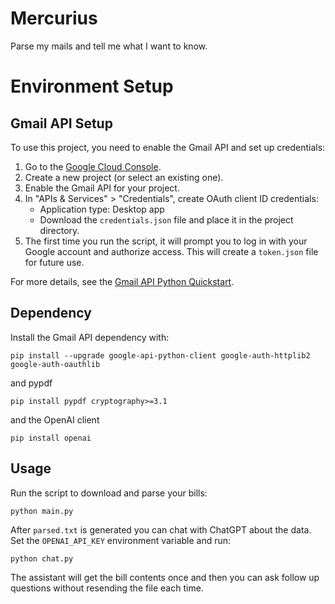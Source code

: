 # Mercurius
Parse my mails and tell me what I want to know.

# Environment Setup
## Gmail API Setup
 
To use this project, you need to enable the Gmail API and set up credentials:

1. Go to the [Google Cloud Console](https://console.cloud.google.com/).
2. Create a new project (or select an existing one).
3. Enable the Gmail API for your project.
4. In "APIs & Services" > "Credentials", create OAuth client ID credentials:
   - Application type: Desktop app
   - Download the `credentials.json` file and place it in the project directory.
5. The first time you run the script, it will prompt you to log in with your Google account and authorize access. This will create a `token.json` file for future use.

For more details, see the [Gmail API Python Quickstart](https://developers.google.com/gmail/api/quickstart/python).

## Dependency
Install the Gmail API dependency with:
```
pip install --upgrade google-api-python-client google-auth-httplib2 google-auth-oauthlib
```
and pypdf
```
pip install pypdf cryptography>=3.1
```
and the OpenAI client
```
pip install openai
```

## Usage
Run the script to download and parse your bills:
```
python main.py
```

After `parsed.txt` is generated you can chat with ChatGPT about the data. Set the `OPENAI_API_KEY` environment variable and run:
```
python chat.py
```
The assistant will get the bill contents once and then you can ask follow up questions without resending the file each time.
